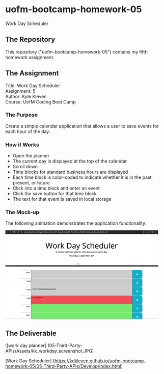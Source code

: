 # uofm-bootcamp-homework-05
Work Day Scheduler

## The Repository
This repository ("uofm-bootcamp-homework-05") contains my fifth homework assignment.

## The Assignment
Title: Work Day Scheduler  
Assignment: 5  
Author: Kyle Kleven    
Course: UofM Coding Boot Camp 

### The Purpose
Create a simple calendar application that allows a user to save events for each hour of the day.

### How it Works
* Open the planner
* The current day is displayed at the top of the calendar
* Scroll down
* Time blocks for standard business hours are displayed
* Each time block is color-coded to indicate whether it is in the past, present, or future
* Click into a time block and enter an event
* Click the save button for that time block
* The text for that event is saved in local storage

### The Mock-up
The following animation demonstrates the application functionality:

![day planner demo](05-Third-Party-APIs/Assets/05-third-party-apis-homework-demo.gif)

## The Deliverable
![work day planner] (05-Third-Party-APIs/Assets/kk_workday_screenshot.JPG)

[Work Day Scheduler] (https://kdkleven.github.io/uofm-bootcamp-homework-05/05-Third-Party-APIs/Develop/index.html)